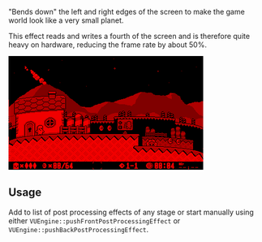 "Bends down" the left and right edges of the screen to make the game world look like a very small planet. 

This effect reads and writes a fourth of the screen and is therefore quite heavy on hardware, reducing the frame rate by about 50%.

![](https://raw.githubusercontent.com/VUEngine/VUEngine-Plugins/master/postProcessing/DwarfPlanet/preview.png)

Usage
-----
	
Add to list of post processing effects of any stage or start manually using either `VUEngine::pushFrontPostProcessingEffect` or `VUEngine::pushBackPostProcessingEffect`. 
